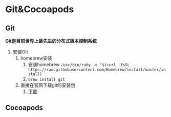 # Git&Cocoapods

## Git

**Git是目前世界上最先进的分布式版本控制系统**

1. 安装Git
   1. homebrew安装
      1. 安装homebrew `/usr/bin/ruby -e "$(curl -fsSL https://raw.githubusercontent.com/Homebrew/install/master/install)`
      2. `brew install git`
   2. 直接在官网下载git的安装包
      1. [下载](<https://git-scm.com/downloads>)

## Cocoapods

